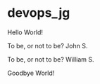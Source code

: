 # devops_jg

Hello World!

To be, or not to be? John S.

To be, or not to be? William S.


Goodbye World!
